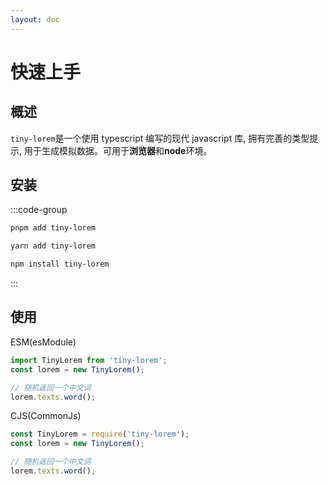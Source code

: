 ```yaml
---
layout: doc
---
```


# 快速上手

## 概述

`tiny-lorem`是一个使用 typescript 编写的现代 javascript 库, 拥有完善的类型提示, 用于生成模拟数据。可用于**浏览器**和**node**环境。

## 安装

:::code-group

```sh [pnpm]
pnpm add tiny-lorem
```

```sh [yarn]
yarn add tiny-lorem
```

```sh [npm]
npm install tiny-lorem
```

:::

## 使用

ESM(esModule)

```ts
import TinyLorem from 'tiny-lorem';
const lorem = new TinyLorem();

// 随机返回一个中文词
lorem.texts.word();
```

CJS(CommonJs)

```ts
const TinyLorem = require('tiny-lorem');
const lorem = new TinyLorem();

// 随机返回一个中文词
lorem.texts.word();
```
